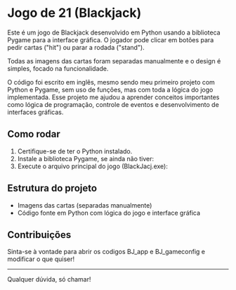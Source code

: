 # Jogo de 21 (Blackjack)

Este é um jogo de Blackjack desenvolvido em Python usando a biblioteca Pygame para a interface gráfica. O jogador pode clicar em botões para pedir cartas ("hit") ou parar a rodada ("stand").

Todas as imagens das cartas foram separadas manualmente e o design é simples, focado na funcionalidade.

O código foi escrito em inglês, mesmo sendo meu primeiro projeto com Python e Pygame, sem uso de funções, mas com toda a lógica do jogo implementada. Esse projeto me ajudou a aprender conceitos importantes como lógica de programação, controle de eventos e desenvolvimento de interfaces gráficas.

## Como rodar

1. Certifique-se de ter o Python instalado.
2. Instale a biblioteca Pygame, se ainda não tiver:
3. Execute o arquivo principal do jogo (BlackJacj.exe):

## Estrutura do projeto

- Imagens das cartas (separadas manualmente)
- Código fonte em Python com lógica do jogo e interface gráfica

## Contribuições

Sinta-se à vontade para abrir os codigos BJ_app e BJ_gameconfig e modificar o que quiser!

---

Qualquer dúvida, só chamar!
